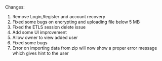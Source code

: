 Changes:
1. Remove Login,Register and account recovery
2. Fixed some bugs on encrypting and uploading file below 5 MB
3. Fixed the ETLS session delete issue
4. Add some UI improvement
5. Allow owner to view added user
6. Fixed some bugs
7. Error on importing data from zip will now show a proper error
message which gives hint to the user
